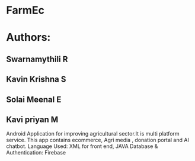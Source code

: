# FarmEc
# Authors:
## Swarnamythili R
## Kavin Krishna S
## Solai Meenal E
## Kavi priyan M
Android Application for improving agricultural sector.It is multi platform service. This app contains ecommerce, Agri media , donation portal and AI chatbot.
Language Used: XML for front end, JAVA 
Database & Authentication: Firebase
